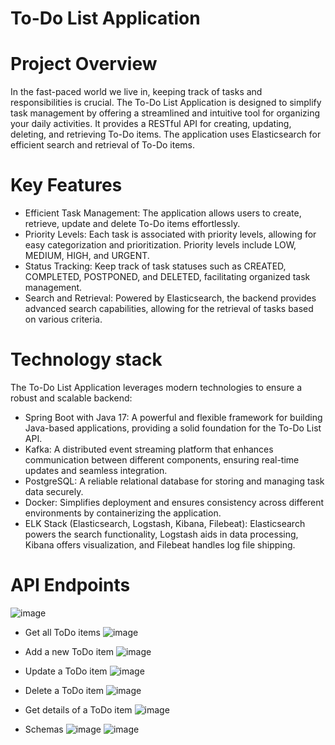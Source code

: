 # To-Do List Application

# Project Overview

  In the fast-paced world we live in, keeping track of tasks and responsibilities is crucial. The To-Do List Application is designed to simplify task management by offering a streamlined and intuitive tool for organizing your daily activities. It provides a RESTful API for creating, updating, deleting, and retrieving To-Do items. The application uses Elasticsearch for efficient search and retrieval of To-Do items.

# Key Features

- Efficient Task Management: The application allows users to create, retrieve, update and delete To-Do items effortlessly. 
- Priority Levels: Each task is associated with priority levels, allowing for easy categorization and prioritization. Priority levels include LOW, MEDIUM, HIGH, and URGENT.
- Status Tracking: Keep track of task statuses such as CREATED, COMPLETED, POSTPONED, and DELETED, facilitating organized task management.
- Search and Retrieval: Powered by Elasticsearch, the backend provides advanced search capabilities, allowing for the retrieval of tasks based on various criteria.

# Technology stack
  The To-Do List Application leverages modern technologies to ensure a robust and scalable backend:
- Spring Boot with Java 17: A powerful and flexible framework for building Java-based applications, providing a solid foundation for the To-Do List API.
- Kafka: A distributed event streaming platform that enhances communication between different components, ensuring real-time updates and seamless integration.
- PostgreSQL: A reliable relational database for storing and managing task data securely.
- Docker: Simplifies deployment and ensures consistency across different environments by containerizing the application.
- ELK Stack (Elasticsearch, Logstash, Kibana, Filebeat): Elasticsearch powers the search functionality, Logstash aids in data processing, Kibana offers visualization, and Filebeat handles log file shipping.

# API Endpoints

![image](https://github.com/AlexandruVlad99/special-topics/assets/82368238/f7c24424-702f-4990-9fcc-9382d37de3fe)

- Get all ToDo items
![image](https://github.com/AlexandruVlad99/special-topics/assets/82368238/a98a2297-cd83-4dc6-b211-dc1c070a2dd4)

- Add a new ToDo item
![image](https://github.com/AlexandruVlad99/special-topics/assets/82368238/70d1f603-3374-499e-858a-b84a806f5b87)

- Update a ToDo item
![image](https://github.com/AlexandruVlad99/special-topics/assets/82368238/24aca1e7-b89d-4d95-b9ce-e14c2af870cb)

- Delete a ToDo item
![image](https://github.com/AlexandruVlad99/special-topics/assets/82368238/08a2be9b-4e10-4191-af34-888c243d5ea6)

- Get details of a ToDo item
![image](https://github.com/AlexandruVlad99/special-topics/assets/82368238/902881b0-f5ba-4cca-8247-2a64d18bc0ab)

- Schemas
![image](https://github.com/AlexandruVlad99/special-topics/assets/82368238/053fff23-08f7-40b5-b17f-bdd09e6fecba)
![image](https://github.com/AlexandruVlad99/special-topics/assets/82368238/729a758f-0193-414a-ac45-fe487e6e3154)





